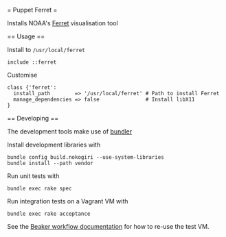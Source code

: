 = Puppet Ferret =

Installs NOAA's [Ferret](http://ferret.pmel.noaa.gov/Ferret) visualisation tool

== Usage ==

Install to `/usr/local/ferret`

    include ::ferret

Customise

    class {'ferret':
      install_path        => '/usr/local/ferret' # Path to install Ferret
      manage_dependencies => false               # Install libX11
    }

== Developing ==

The development tools make use of [bundler](http://bundler.io/)

Install development libraries with

    bundle config build.nokogiri --use-system-libraries
    bundle install --path vendor

Run unit tests with

    bundle exec rake spec

Run integration tests on a Vagrant VM with

    bundle exec rake acceptance

See the [Beaker workflow
documentation](https://github.com/puppetlabs/beaker/wiki/How-to-Write-a-Beaker-Test-for-a-Module#typical-workflow)
for how to re-use the test VM.
